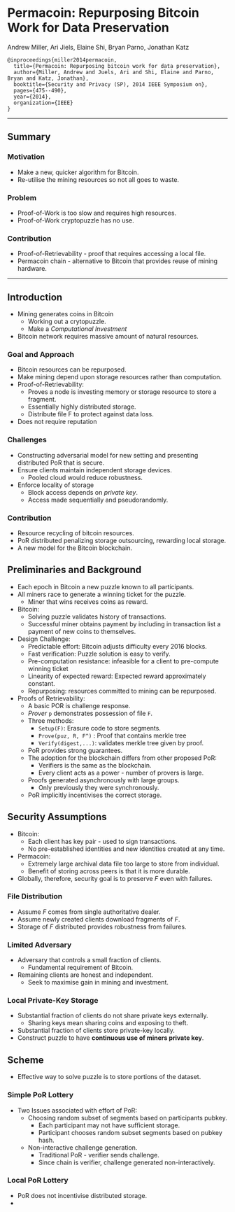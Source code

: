 # Permacoin: Repurposing Bitcoin Work for Data Preservation

Andrew Miller, Ari Jiels, Elaine Shi, Bryan Parno, Jonathan Katz

```
@inproceedings{miller2014permacoin,
  title={Permacoin: Repurposing bitcoin work for data preservation},
  author={Miller, Andrew and Juels, Ari and Shi, Elaine and Parno, Bryan and Katz, Jonathan},
  booktitle={Security and Privacy (SP), 2014 IEEE Symposium on},
  pages={475--490},
  year={2014},
  organization={IEEE}
}
```

---

## Summary

### Motivation

* Make a new, quicker algorithm for Bitcoin.
* Re-utilise the mining resources so not all goes to waste.

### Problem

* Proof-of-Work is too slow and requires high resources.
* Proof-of-Work cryptopuzzle has no use.

### Contribution

* Proof-of-Retrievability - proof that requires accessing a local file.
* Permacoin chain - alternative to Bitcoin that provides reuse of mining hardware.

---

## Introduction

* Mining generates coins in Bitcoin
    * Working out a crytopuzzle.
    * Make a *Computational Investment*
* Bitcoin network requires massive amount of natural resources.

### Goal and Approach

* Bitcoin resources can be repurposed.
* Make mining depend upon storage resources rather than computation.
* Proof-of-Retrievability:
    * Proves a node is investing memory or storage resource to store a fragment.
    * Essentially highly distributed storage.
    * Distribute file F to protect against data loss.
* Does not require reputation

### Challenges

* Constructing adversarial model for new setting and presenting distributed PoR that is secure. 
* Ensure clients maintain independent storage devices.
    * Pooled cloud would reduce robustness.
* Enforce locality of storage
    * Block access depends on *private key*.
    * Access made sequentially and pseudorandomly.

### Contribution

* Resource recycling of bitcoin resources.
* PoR distributed penalizing storage outsourcing, rewarding local storage.
* A new model for the Bitcoin blockchain.

## Preliminaries and Background

* Each epoch in Bitcoin a new puzzle known to all participants.
* All miners race to generate a winning ticket for the puzzle.
    * Miner that wins receives coins as reward.
* Bitcoin:
    * Solving puzzle validates history of transactions.
    * Successful miner obtains payment by including in transaction list a payment of new coins to themselves.
* Design Challenge:
    * Predictable effort: Bitcoin adjusts difficulty every 2016 blocks.
    * Fast verification: Puzzle solution is easy to verify.
    * Pre-computation resistance: infeasible for a client to pre-compute winning ticket
    * Linearity of expected reward: Expected reward approximately constant.
    * Repurposing: resources committed to mining can be repurposed.
* Proofs of Retrievability:
    * A basic POR is challenge response.
    * *Prover* `p` demonstrates possession of file `F`.
    * Three methods:
        * ``Setup(F)``: Erasure code to store segments.
        * ``Prove(puz, R, F^)`` : Proof that contains merkle tree
        * ``Verify(digest,...)``: validates merkle tree given by proof.
    * PoR provides strong guarantees.
    * The adoption for the blockchain differs from other proposed PoR:
        * Verifiers is the same as the blockchain.
        * Every client acts as a power - number of provers is large.
    * Proofs generated asynchronously with large groups.
        * Only previously they were synchronously.
    * PoR implicitly incentivises the correct storage.

## Security Assumptions

* Bitcoin:
    * Each client has key pair - used to sign transactions.
    * No pre-established identities and new identities created at any time.
* Permacoin:
    * Extremely large archival data file too large to store from individual.
    * Benefit of storing across peers is that it is more durable.
* Globally, therefore, security goal is to preserve *F* even with failures.

### File Distribution

* Assume *F* comes from single authoritative dealer.
* Assume newly created clients download fragments of *F*.
* Storage of *F* distributed provides robustness from failures.

### Limited Adversary

* Adversary that controls a small fraction of clients.
    * Fundamental requirement of Bitcoin.
* Remaining clients are honest and independent.
    * Seek to maximise gain in mining and investment.

### Local Private-Key Storage

* Substantial fraction of clients do not share private keys externally.
    * Sharing keys mean sharing coins and exposing to theft.
* Substantial fraction of clients store private-key locally.
* Construct puzzle to have **continuous use of miners private key**.

## Scheme

* Effective way to solve puzzle is to store portions of the dataset.

### Simple PoR Lottery

* Two Issues associated with effort of PoR:
    * Choosing random subset of segments based on participants pubkey.
        * Each participant may not have sufficient storage.
        * Participant chooses random subset segments based on pubkey hash.
    * Non-interactive challenge generation.
        * Traditional PoR - verifier sends challenge.
        * Since chain is verifier, challenge generated non-interactively.

### Local PoR Lottery

* PoR does not incentivise distributed storage.
*
